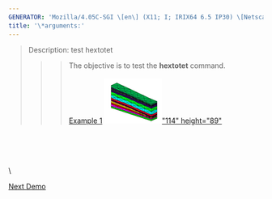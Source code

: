 ```yaml
---
GENERATOR: 'Mozilla/4.05C-SGI \[en\] (X11; I; IRIX64 6.5 IP30) \[Netscape\]'
title: '\*arguments:'
---
```


> Description: test hextotet
>
> > > The objective is to test the **hextotet** command.\
> > >  \
> > > [Example 1](description_hextet.html)
> > > [![](image/output_tet_tn.gif)"114"
> > > height="89"](description_hextet.html)

\
\
\
\
\

[Next Demo](../../../demos/pset/html/main_pset1.html)
